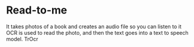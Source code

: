 # Read-to-me
It takes photos of a book and creates an audio file so you can listen to it
OCR is used to read the photo, and then the text goes into a text to speech model. 
TrOcr 


